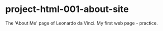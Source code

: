 # project-html-001-about-site
The 'About Me' page of Leonardo da Vinci. My first web page - practice. 
